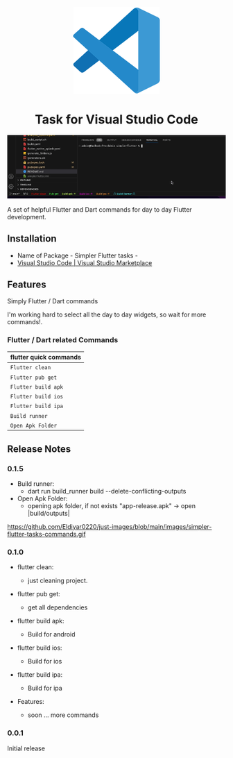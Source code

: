 <div align="center">
  <a href="https://marketplace.visualstudio.com/items?itemName=Eldiyar-Dev.simpler-flutter-tasks">
    <img src="images/vscode.png"/>
  </a>

  <h1>Task for Visual Studio Code</h1>
</div>


![simpler-flutter-tasks-commands](images/simpler-flutter-tasks-commands.gif)

A set of helpful Flutter and Dart commands for day to day Flutter development.

## Installation

- Name of Package - Simpler Flutter tasks -
- [Visual Studio Code | Visual Studio Marketplace](https://marketplace.visualstudio.com/items?itemName=Eldiyar-Dev.simpler-flutter-tasks)

## Features

Simply Flutter / Dart commands

I'm working hard to select all the day to day widgets, so wait for more commands!.

### Flutter / Dart related Commands

| flutter quick commands   |
| ------------------------------------ |
| `Flutter clean`                      |
| `Flutter pub get`                    |
| `Flutter build apk`                  |
| `Flutter build ios`                  |
| `Flutter build ipa`                  |
| `Build runner`                       |
| `Open Apk Folder`                    |

## Release Notes

### 0.1.5

- Build runner:
  - dart run build_runner build --delete-conflicting-outputs
- Open Apk Folder:
  - opening apk folder, if not exists "app-release.apk" -> open |build/outputs|

https://github.com/Eldiyar0220/just-images/blob/main/images/simpler-flutter-tasks-commands.gif
### 0.1.0

- flutter clean:
  - just cleaning project.
- flutter pub get:
  - get all dependencies 
- flutter build apk:
  - Build for android
- flutter build ios:
  - Build for ios
- flutter build ipa:
  - Build for ipa

- Features:
  - soon ... more commands

### 0.0.1

Initial release
